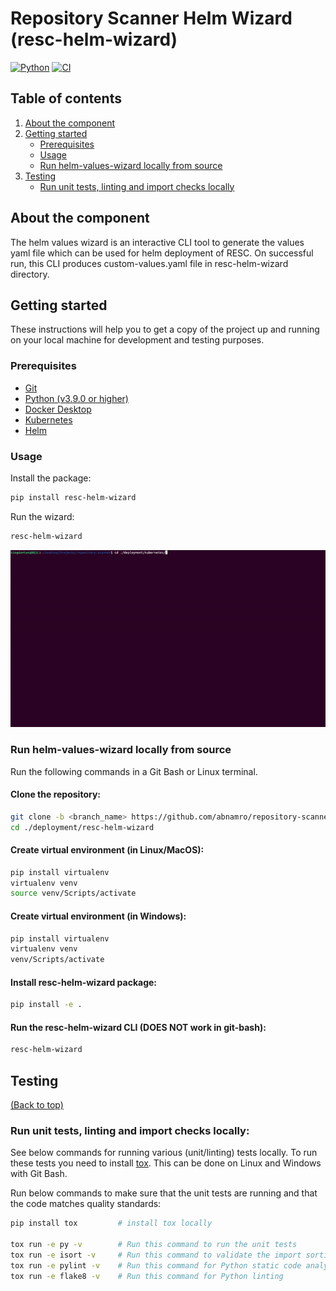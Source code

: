 # Repository Scanner Helm Wizard (resc-helm-wizard)
[![Python][python-shield]][python-url]
[![CI][ci-shield]][ci-url]

<!-- TABLE OF CONTENTS -->
## Table of contents
1. [About the component](#about-the-component)
2. [Getting started](#getting-started)
    - [Prerequisites](#prerequisites)
    - [Usage](#usage)
    - [Run helm-values-wizard locally from source](#run-helm-values-wizard-locally-from-source)
3. [Testing](#testing)
    - [Run unit tests, linting and import checks locally](#run-unit-tests-linting-and-import-checks-locally)

<!-- ABOUT THE COMPONENT -->
## About the component
The helm values wizard is an interactive CLI tool to generate the values yaml file which can be used for helm deployment of RESC.
On successful run, this CLI produces custom-values.yaml file in resc-helm-wizard directory.  


<!-- GETTING STARTED -->
## Getting started

These instructions will help you to get a copy of the project up and running on your local machine for development and testing purposes.

### Prerequisites
- [Git](https://git-scm.com/downloads)
- [Python (v3.9.0 or higher)](https://www.python.org/downloads/release/python-390/)
- [Docker Desktop](https://www.docker.com/products/docker-desktop/)
- [Kubernetes](https://kubernetes.io/)
- [Helm](https://helm.sh/)

### Usage
Install the package:
```bash
pip install resc-helm-wizard
```

Run the wizard: 
```bash
resc-helm-wizard
```
![RESC-Installation](./images/RESC_Installation.gif)

### Run helm-values-wizard locally from source
Run the following commands in a Git Bash or Linux terminal.
 #### Clone the repository:
  ```bash
  git clone -b <branch_name> https://github.com/abnamro/repository-scanner.git
  cd ./deployment/resc-helm-wizard
  ```

  #### Create virtual environment (in Linux/MacOS):
  ```bash
  pip install virtualenv
  virtualenv venv
  source venv/Scripts/activate
  ```

#### Create virtual environment (in Windows):
  ```bash
  pip install virtualenv
  virtualenv venv
  venv/Scripts/activate
  ```

 #### Install resc-helm-wizard package:
  ```bash
  pip install -e .
  ```

 #### Run the resc-helm-wizard CLI (DOES NOT work in git-bash):
  ```bash
  resc-helm-wizard
  ```

## Testing
[(Back to top)](#table-of-contents)

### Run unit tests, linting and import checks locally:
See below commands for running various (unit/linting) tests locally. To run these tests you need to install [tox](https://pypi.org/project/tox/). This can be done on Linux and Windows with Git Bash.

Run below commands to make sure that the unit tests are running and that the code matches quality standards:
```bash
pip install tox         # install tox locally

tox run -e py -v        # Run this command to run the unit tests
tox run -e isort -v     # Run this command to validate the import sorting
tox run -e pylint -v    # Run this command for Python static code analysis
tox run -e flake8 -v    # Run this command for Python linting
```

<!-- MARKDOWN LINKS & IMAGES -->
[python-shield]: https://img.shields.io/badge/Python-3.9-3776AB.svg?style=flat&logo=python&logoColor=white
[python-url]: https://www.python.org
[ci-shield]: https://img.shields.io/github/actions/workflow/status/abnamro/repository-scanner/helm-wizard-ci.yaml?style=flat&logo=github
[ci-url]: https://github.com/abnamro/repository-scanner/actions/workflows/helm-wizard-ci.yaml